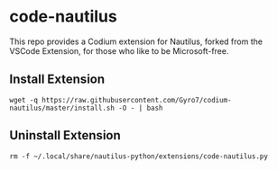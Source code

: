 # code-nautilus

This repo provides a Codium extension for Nautilus, forked from the VSCode Extension, for those who like to be Microsoft-free.

## Install Extension

```
wget -q https://raw.githubusercontent.com/Gyro7/codium-nautilus/master/install.sh -O - | bash
```

## Uninstall Extension

```
rm -f ~/.local/share/nautilus-python/extensions/code-nautilus.py
```
